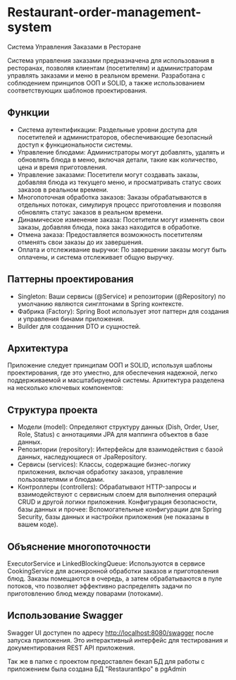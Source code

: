 # Restaurant-order-management-system
Система Управления Заказами в Ресторане

Система управления заказами предназначена для использования в ресторанах, позволяя клиентам (посетителям) и администраторам управлять заказами и меню в реальном времени. Разработана с соблюдением принципов ООП и SOLID, а также использованием соответствующих шаблонов проектирования.

## Функции
- Система аутентификации: Раздельные уровни доступа для посетителей и администраторов, обеспечивающие безопасный доступ к функциональности системы.
- Управление блюдами: Администраторы могут добавлять, удалять и обновлять блюда в меню, включая детали, такие как количество, цена и время приготовления.
- Управление заказами: Посетители могут создавать заказы, добавляя блюда из текущего меню, и просматривать статус своих заказов в реальном времени.
- Многопоточная обработка заказов: Заказы обрабатываются в отдельных потоках, симулируя процесс приготовления и позволяя обновлять статус заказов в реальном времени.
- Динамическое изменение заказа: Посетители могут изменять свои заказы, добавляя блюда, пока заказ находится в обработке.
- Отмена заказа: Предоставляется возможность посетителям отменять свои заказы до их завершения.
- Оплата и отслеживание выручки: По завершении заказы могут быть оплачены, и система отслеживает общую выручку.

## Паттерны проектирования
- Singleton: Ваши сервисы (@Service) и репозитории (@Repository) по умолчанию являются синглтонами в Spring контексте.
- Фабрика (Factory): Spring Boot использует этот паттерн для создания и управления бинами приложения.
- Builder для созданния DTO и сущностей.
## Архитектура
Приложение следует принципам ООП и SOLID, используя шаблоны проектирования, где это уместно, для обеспечения надежной, легко поддерживаемой и масштабируемой системы. Архитектура разделена на несколько ключевых компонентов:

## Структура проекта
- Модели (model): Определяют структуру данных (Dish, Order, User, Role, Status) с аннотациями JPA для маппинга объектов в базе данных.
- Репозитории (repository): Интерфейсы для взаимодействия с базой данных, наследующиеся от JpaRepository.
- Сервисы (services): Классы, содержащие бизнес-логику приложения, включая обработку заказов, управление пользователями и блюдами.
- Контроллеры (controllers): Обрабатывают HTTP-запросы и взаимодействуют с сервисным слоем для выполнения операций CRUD и другой логики приложения.
Конфигурация безопасности, базы данных и прочее: Вспомогательные конфигурации для Spring Security, базы данных и настройки приложения (не показаны в вашем коде).

## Объяснение многопоточности
ExecutorService и LinkedBlockingQueue: Используются в сервисе CookingService для асинхронной обработки заказов и приготовления блюд. Заказы помещаются в очередь, а затем обрабатываются в пуле потоков, что позволяет эффективно распределять задачи по приготовлению блюд между поварами (потоками).

## Использование Swagger
Swagger UI доступен по адресу [http://localhost:8080/swagger](http://localhost:8080/swagger-ui/index.html#) после запуска приложения. Это интерактивный интерфейс для тестирования и документирования REST API приложения. 

Так же в папке с проектом предоставлен бекап БД для работы с приложением была создана БД "Restaurantkpo"  в pgAdmin
